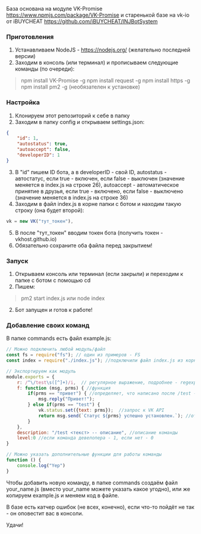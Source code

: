 База основана на модуле VK-Promise
https://www.npmjs.com/package/VK-Promise
и старенькой базе на vk-io от iBUYCHEAT
https://github.com/iBUYCHEAT/INJBotSystem

### Приготовления
1. Устанавливаем NodeJS - https://nodejs.org/ (желательно последней версии)
2. Заходим в консоль (или терминал) и прописываем следующие команды (по очереди):
> npm install VK-Promise -g
> npm install request -g
> npm install https -g
> npm install pm2 -g (необязателен к установке)


### Настройка
1. Клонируем этот репозиторий к себе в папку
2. Заходим в папку config и открываем settings.json:
```JSON
{
	"id": 1,
	"autostatus": true,
	"autoaccept": false,
	"developerID": 1
}
```
3. В "id" пишем ID бота, а в developerID - свой ID,
autostatus - автостатус, если true - включен, если false - выключен (значение меняется в index.js на строке 26),
autoaccept - автоматическое принятие в друзья, если true - включено, если false - выключено (значение меняется в index.js на строке 36)
4. Заходим в файл index.js в корне папки с ботом и находим такую строку (она будет второй):
```JavaScript
vk = new VK("тут_токен"),
```
5. В после "тут_токен" вводим токен бота (получить токен - vkhost.github.io)
6. Обязательно сохраните оба файла перед закрытием!

### Запуск
1. Открываем консоль или терминал (если закрыли) и переходим к папке с ботом с помощью cd
2. Пишем:
> pm2 start index.js
или
> node index

2. Бот запущен и готов к работе!

### Добавление своих команд
В папке commands есть файл example.js:
```JavaScript
// Можно подключить любой модуль/файл
const fs = require("fs"); // один из примеров - FS
const index = require("./index.js"); //подключили файл index.js из корня

// Экспортируем как модуль
module.exports = {
	r: /^\/test\s([^]+)/i,  // регулярное выражение, подробнее - regexp.com
	f: function (msg, prms) { //функция
		if(prms == "привет") { //определяет, что написано после /test - "привет" или "test"
			msg.reply("Привет!");
		} else if(prms == "test") {
			vk.status.set({text: prms});  //запрос к VK API
			return msg.send(`Статус ${prms} успешно установлен.`); //отправляет сообщение об удачной установке статуса
		}
	},
	description: "/test <текст> -- описание", //описание команды
	level:0 //если команда девелопера - 1, если нет - 0
}

// Можно указать дополнительные функции для работы команды
function () {
	console.log("Yep")
}
```
Чтобы добавить новую команду, в папке commands создаём файл your_name.js (вместо your_name можете указать какое угодно), или же копируем example.js и меняем код в файле.

В базе есть катчер ошибок (не всех, конечно), если что-то пойдёт не так - он оповестит вас в консоли.

Удачи!